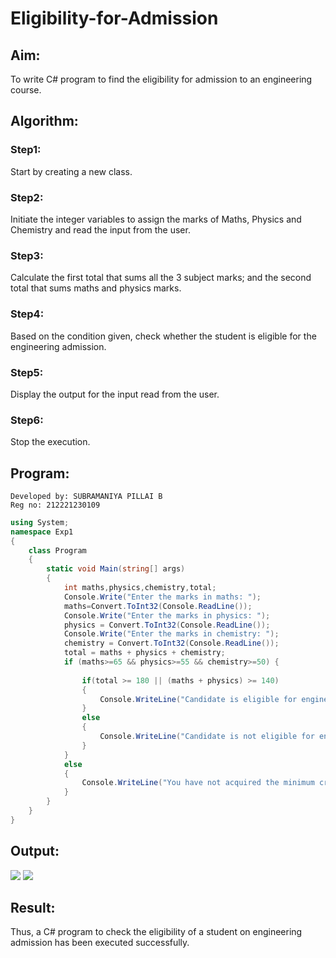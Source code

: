 # Eligibility-for-Admission

## Aim:
To write C# program to find the eligibility for admission to an engineering course.

## Algorithm:
### Step1:
Start by creating a new class.

### Step2:
Initiate the integer variables to assign the marks of Maths, Physics and Chemistry and read the input from the user.

### Step3:
Calculate the first total that sums all the 3 subject marks; and the second total that sums maths and physics marks.

### Step4:
Based on the condition given, check whether the student is eligible for the engineering admission.

### Step5:
Display the output for the input read from the user.

### Step6:
Stop the execution.
## Program:
```
Developed by: SUBRAMANIYA PILLAI B
Reg no: 212221230109
```
```c#
using System;
namespace Exp1
{
    class Program
    {
        static void Main(string[] args)
        {
            int maths,physics,chemistry,total;
            Console.Write("Enter the marks in maths: ");
            maths=Convert.ToInt32(Console.ReadLine());
            Console.Write("Enter the marks in physics: ");
            physics = Convert.ToInt32(Console.ReadLine());
            Console.Write("Enter the marks in chemistry: ");
            chemistry = Convert.ToInt32(Console.ReadLine());
            total = maths + physics + chemistry;
            if (maths>=65 && physics>=55 && chemistry>=50) {
                
                if(total >= 180 || (maths + physics) >= 140)
                {
                    Console.WriteLine("Candidate is eligible for engineering admission");
                }
                else
                {
                    Console.WriteLine("Candidate is not eligible for engineering admission");
                }
            }
            else
            {
                Console.WriteLine("You have not acquired the minimum criteria");
            }
        }
    }
}


```

## Output:

![](./o1.png)
![](./o2.png)

## Result:
Thus, a C# program to check the eligibility of a student on engineering admission has been executed successfully.
